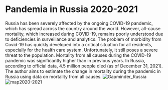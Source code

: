 # Pandemia in Russia 2020-2021
Russia has been severely affected by the ongoing COVID-19 pandemic, which has spread across the country around the world. However, all-cause mortality, which increased during COVID-19, remains poorly understood due to deficiencies in surveillance and analytics. The problem of morbidity from Covid-19 has quickly developed into a critical situation for all residents, especially for the health care system. Unfortunately, it still poses a severe threat to the population. Mortality from all causes during the COVID-19 pandemic was significantly higher than in previous years. In Russia, according to official data, 4.5 million people died (as of December 31, 2021). The author aims to estimate the change in mortality during the pandemic in Russia using data on mortality from all causes.
![Gapminder_Russia](https://user-images.githubusercontent.com/111016896/199612344-88ecaae7-4004-461f-af97-42e6b35cd097.gif)
![map2020-2021](https://user-images.githubusercontent.com/111016896/201496981-44943872-9114-4764-840d-567a5dbcbccf.gif)



